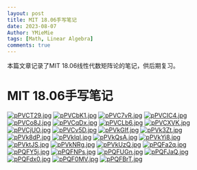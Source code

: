 ```yaml
---
layout: post
title: MIT 18.06手写笔记
date: 2023-08-07
Author: YMieMie
tags: [Math, Linear Algebra]
comments: true
---
```


本篇文章记录了MIT 18.06线性代数矩阵论的笔记，供后期复习。

# MIT 18.06手写笔记

[![pPVCT29.jpg](https://s1.ax1x.com/2023/08/07/pPVCT29.jpg)](https://imgse.com/i/pPVCT29)
[![pPVCbK1.jpg](https://s1.ax1x.com/2023/08/07/pPVCbK1.jpg)](https://imgse.com/i/pPVCbK1)
[![pPVC7vR.jpg](https://s1.ax1x.com/2023/08/07/pPVC7vR.jpg)](https://imgse.com/i/pPVC7vR)
[![pPVCIC4.jpg](https://s1.ax1x.com/2023/08/07/pPVCIC4.jpg)](https://imgse.com/i/pPVCIC4)
[![pPVCo8J.jpg](https://s1.ax1x.com/2023/08/07/pPVCo8J.jpg)](https://imgse.com/i/pPVCo8J)
[![pPVCqDx.jpg](https://s1.ax1x.com/2023/08/07/pPVCqDx.jpg)](https://imgse.com/i/pPVCqDx)
[![pPVCLb6.jpg](https://s1.ax1x.com/2023/08/07/pPVCLb6.jpg)](https://imgse.com/i/pPVCLb6)
[![pPVCXVK.jpg](https://s1.ax1x.com/2023/08/07/pPVCXVK.jpg)](https://imgse.com/i/pPVCXVK)
[![pPVCjUO.jpg](https://s1.ax1x.com/2023/08/07/pPVCjUO.jpg)](https://imgse.com/i/pPVCjUO)
[![pPVCv5D.jpg](https://s1.ax1x.com/2023/08/07/pPVCv5D.jpg)](https://imgse.com/i/pPVCv5D)
[![pPVkGIf.jpg](https://s1.ax1x.com/2023/08/07/pPVkGIf.jpg)](https://imgse.com/i/pPVkGIf)
[![pPVk3Zt.jpg](https://s1.ax1x.com/2023/08/07/pPVk3Zt.jpg)](https://imgse.com/i/pPVk3Zt)
[![pPVk8dP.jpg](https://s1.ax1x.com/2023/08/07/pPVk8dP.jpg)](https://imgse.com/i/pPVk8dP)
[![pPVklqI.jpg](https://s1.ax1x.com/2023/08/07/pPVklqI.jpg)](https://imgse.com/i/pPVklqI)
[![pPVkQsA.jpg](https://s1.ax1x.com/2023/08/07/pPVkQsA.jpg)](https://imgse.com/i/pPVkQsA)
[![pPVkYi8.jpg](https://s1.ax1x.com/2023/08/07/pPVkYi8.jpg)](https://imgse.com/i/pPVkYi8)
[![pPVktJS.jpg](https://s1.ax1x.com/2023/08/07/pPVktJS.jpg)](https://imgse.com/i/pPVktJS)
[![pPVkNRg.jpg](https://s1.ax1x.com/2023/08/07/pPVkNRg.jpg)](https://imgse.com/i/pPVkNRg)
[![pPVkUzQ.jpg](https://s1.ax1x.com/2023/08/07/pPVkUzQ.jpg)](https://imgse.com/i/pPVkUzQ)
[![pPQFa2q.jpg](https://s1.ax1x.com/2023/08/15/pPQFa2q.jpg)](https://imgse.com/i/pPQFa2q)
[![pPQFY5j.jpg](https://s1.ax1x.com/2023/08/15/pPQFY5j.jpg)](https://imgse.com/i/pPQFY5j)
[![pPQFNPs.jpg](https://s1.ax1x.com/2023/08/15/pPQFNPs.jpg)](https://imgse.com/i/pPQFNPs)
[![pPQFUGn.jpg](https://s1.ax1x.com/2023/08/15/pPQFUGn.jpg)](https://imgse.com/i/pPQFUGn)
[![pPQFJaQ.jpg](https://s1.ax1x.com/2023/08/15/pPQFJaQ.jpg)](https://imgse.com/i/pPQFJaQ)
[![pPQFdx0.jpg](https://s1.ax1x.com/2023/08/15/pPQFdx0.jpg)](https://imgse.com/i/pPQFdx0)
[![pPQF0MV.jpg](https://s1.ax1x.com/2023/08/15/pPQF0MV.jpg)](https://imgse.com/i/pPQF0MV)
[![pPQFBrT.jpg](https://s1.ax1x.com/2023/08/15/pPQFBrT.jpg)](https://imgse.com/i/pPQFBrT)